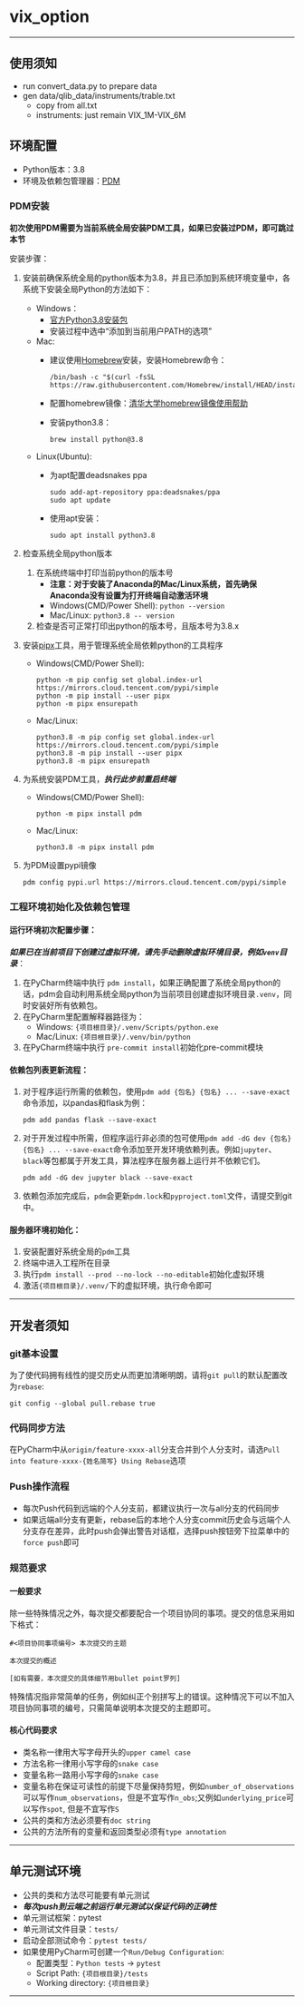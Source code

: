 # vix_option

---
## 使用须知
- run convert_data.py to prepare data
- gen data/qlib_data/instruments/trable.txt
  - copy from all.txt
  - instruments: just remain VIX_1M-VIX_6M

## 环境配置

- Python版本：3.8
- 环境及依赖包管理器：[PDM](https://pdm.fming.dev/latest/)

### PDM安装

**初次使用PDM需要为当前系统全局安装PDM工具，如果已安装过PDM，即可跳过本节**

安装步骤：

1. 安装前确保系统全局的python版本为3.8，并且已添加到系统环境变量中，各系统下安装全局Python的方法如下：
    - Windows：
        - [官方Python3.8安装包](https://www.python.org/ftp/python/3.8.10/python-3.8.10-amd64.exe)
        - 安装过程中选中“添加到当前用户PATH的选项”
    - Mac:
        - 建议使用[Homebrew](https://brew.sh/)安装，安装Homebrew命令：

          ```
          /bin/bash -c "$(curl -fsSL https://raw.githubusercontent.com/Homebrew/install/HEAD/install.sh)"
          ```
        - 配置homebrew镜像：[清华大学homebrew镜像使用帮助](https://mirrors.tuna.tsinghua.edu.cn/help/homebrew/)
        - 安装python3.8：

          ```
          brew install python@3.8
          ```
    - Linux(Ubuntu):
        - 为apt配置deadsnakes ppa

          ```
          sudo add-apt-repository ppa:deadsnakes/ppa
          sudo apt update
          ```
        - 使用apt安装：

          ```
          sudo apt install python3.8
          ```

2. 检查系统全局python版本
    1. 在系统终端中打印当前python的版本号
        - **注意：对于安装了Anaconda的Mac/Linux系统，首先确保Anaconda没有设置为打开终端自动激活环境**
        - Windows(CMD/Power Shell): ```python --version```
        - Mac/Linux: ```python3.8 -- version```
    2. 检查是否可正常打印出python的版本号，且版本号为3.8.x

3. 安装[pipx](https://pypa.github.io/pipx/)工具，用于管理系统全局依赖python的工具程序
    - Windows(CMD/Power Shell):
        ```
        python -m pip config set global.index-url https://mirrors.cloud.tencent.com/pypi/simple
        python -m pip install --user pipx
        python -m pipx ensurepath
        ```
    - Mac/Linux:
        ```
        python3.8 -m pip config set global.index-url https://mirrors.cloud.tencent.com/pypi/simple
        python3.8 -m pip install --user pipx
        python3.8 -m pipx ensurepath
        ```

4. 为系统安装PDM工具，***执行此步前重启终端***
    - Windows(CMD/Power Shell):
        ```
        python -m pipx install pdm
        ```
    - Mac/Linux:
        ```
        python3.8 -m pipx install pdm
        ```

5. 为PDM设置pypi镜像
    ```
    pdm config pypi.url https://mirrors.cloud.tencent.com/pypi/simple
    ```

### 工程环境初始化及依赖包管理

#### 运行环境初次配置步骤：
***如果已在当前项目下创建过虚拟环境，请先手动删除虚拟环境目录，例如`venv`目录***：
1. 在PyCharm终端中执行 ```pdm install```，如果正确配置了系统全局python的话，pdm会自动利用系统全局python为当前项目创建虚拟环境目录`.venv`，同时安装好所有依赖包。
2. 在PyCharm里配置解释器路径为：
   - Windows: `{项目根目录}/.venv/Scripts/python.exe`
   - Mac/Linux: `{项目根目录}/.venv/bin/python`
3. 在PyCharm终端中执行 ```pre-commit install```初始化pre-commit模块

#### 依赖包列表更新流程：
1. 对于程序运行所需的依赖包，使用```pdm add {包名} {包名} ... --save-exact```命令添加，以pandas和flask为例：
    ```
    pdm add pandas flask --save-exact
    ```
2. 对于开发过程中所需，但程序运行非必须的包可使用```pdm add -dG dev {包名} {包名} ... --save-exact```命令添加至开发环境依赖列表。例如`jupyter`、`black`等包都属于开发工具，算法程序在服务器上运行并不依赖它们。
    ```
    pdm add -dG dev jupyter black --save-exact
    ```
3. 依赖包添加完成后，`pdm`会更新`pdm.lock`和`pyproject.toml`文件，请提交到git中。

#### 服务器环境初始化：
1. 安装配置好系统全局的`pdm`工具
2. 终端中进入工程所在目录
3. 执行```pdm install --prod --no-lock --no-editable```初始化虚拟环境
4. 激活`{项目根目录}/.venv/`下的虚拟环境，执行命令即可

---

## 开发者须知

### git基本设置
为了使代码拥有线性的提交历史从而更加清晰明朗，请将`git pull`的默认配置改为`rebase`:
```
git config --global pull.rebase true
```

### 代码同步方法
在PyCharm中从`origin/feature-xxxx-all`分支合并到个人分支时，请选`Pull into feature-xxxx-{姓名简写} Using Rebase`选项

### Push操作流程
- 每次Push代码到远端的个人分支前，都建议执行一次与all分支的代码同步
- 如果远端all分支有更新，rebase后的本地个人分支commit历史会与远端个人分支存在差异，此时push会弹出警告对话框，选择push按钮旁下拉菜单中的`force push`即可

### 规范要求
#### 一般要求
除一些特殊情况之外，每次提交都要配合一个项目协同的事项。提交的信息采用如下格式：
```
#<项目协同事项编号> 本次提交的主题

本次提交的概述

[如有需要，本次提交的具体细节用bullet point罗列]
```

特殊情况指非常简单的任务，例如纠正个别拼写上的错误。这种情况下可以不加入项目协同事项的编号，只需简单说明本次提交的主题即可。

#### 核心代码要求
- 类名称一律用大写字母开头的`upper camel case`
- 方法名称一律用小写字母的`snake case`
- 变量名称一路用小写字母的`snake case`
- 变量名称在保证可读性的前提下尽量保持剪短，例如`number_of_observations`可以写作`num_observations`，但是不宜写作`n_obs`;又例如`underlying_price`可以写作`spot`, 但是不宜写作`S`
- 公共的类和方法必须要有`doc string`
- 公共的方法所有的变量和返回类型必须有`type annotation`

---

## 单元测试环境
- 公共的类和方法尽可能要有单元测试
- ***每次push到云端之前运行单元测试以保证代码的正确性***
- 单元测试框架：pytest
- 单元测试文件目录：`tests/`
- 启动全部测试命令：`pytest tests/`
- 如果使用PyCharm可创建一个`Run/Debug Configuration`:
  - 配置类型：`Python tests` -> `pytest`
  - Script Path: `{项目根目录}/tests`
  - Working directory: `{项目根目录}`

---